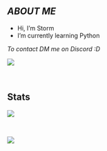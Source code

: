 ## _ABOUT ME_
- Hi, I’m Storm
- I’m currently learning Python

_To contact DM me on Discord :D_

![](https://discord.c99.nl/widget/theme-1/683990119459454998.png)

<br />


## Stats
[![](https://github-readme-stats.vercel.app/api/top-langs/?username=ItzSt0rm&show_icons=true&theme=dark)]()

<br />

[![](https://github-readme-stats.vercel.app/api?username=ItzSt0rm&theme=dark)]()

<br />

<!---
ItzSt0rm/ItzSt0rm is a ✨ special ✨ repository because its `README.md` (this file) appears on your GitHub profile.
You can click the Preview link to take a look at your changes.
--->
